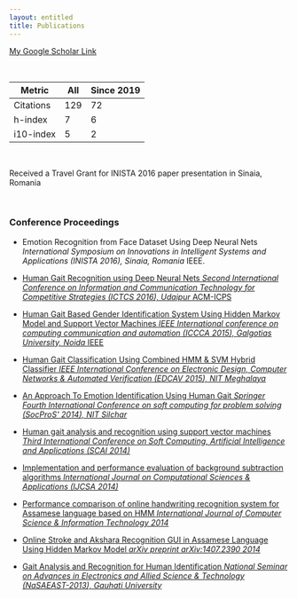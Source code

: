 ```yaml
---
layout: entitled
title: Publications
---
```

[My Google Scholar Link](https://scholar.google.com/citations?user=6rOovvkAAAAJ&hl=en)

<br>

| Metric     | All | Since 2019 |
|------------|-----|------------|
| Citations  | 129 | 72         |
| h-index    | 7   | 6          |
| i10-index  | 5   | 2          |

<br>

Received a Travel Grant for INISTA 2016 paper presentation in Sinaia, Romania

<br>

<h3>Conference Proceedings</h3>  

  - Emotion Recognition from Face Dataset Using Deep Neural Nets <i>International Symposium on Innovations in Intelligent Systems and Applications (INISTA 2016), Sinaia, Romania</i> IEEE. <a target="_blank" rel="noopener noreferrer" href='https://ieeexplore.ieee.org/abstract/document/7571861/'>

  - Human Gait Recognition using Deep Neural Nets <i>Second International Conference on Information and Communication Technology for Competitive Strategies (ICTCS 2016), Udaipur </i> ACM-ICPS <a target="_blank" rel="noopener noreferrer" href='https://ieeexplore.ieee.org/abstract/document/7571861/'>

  - Human Gait Based Gender Identification System Using Hidden Markov Model and Support Vector Machines <i> IEEE International conference on computing communication and automation (ICCCA 2015), Galgotias University, Noida </i> IEEE <a target="_blank" rel="noopener noreferrer" href='https://ieeexplore.ieee.org/abstract/document/7571861/'>

  - Human Gait Classification Using Combined HMM & SVM Hybrid Classifier <i> IEEE International Conference on Electronic Design, Computer Networks & Automated Verification (EDCAV 2015), NIT Meghalaya </i> 
  
  - An Approach To Emotion Identification Using Human Gait <i> Springer Fourth International Conference on soft computing for problem solving (SocProS' 2014), NIT Silchar </i>
  
  - Human gait analysis and recognition using support vector machines <i> Third International Conference on Soft Computing, Artificial Intelligence and Applications (SCAI 2014) </i>
  
  - Implementation and performance evaluation of background subtraction algorithms <i> International Journal on Computational Sciences & Applications (IJCSA 2014) </i>
  
  - Performance comparison of online handwriting recognition system for Assamese language based on HMM <i> International Journal of Computer Science & Information Technology 2014 </i>
  
  - Online Stroke and Akshara Recognition GUI in Assamese Language Using Hidden Markov Model <i> arXiv preprint arXiv:1407.2390 2014 </i>

  - Gait Analysis and Recognition for Human Identification <i> National Seminar on Advances in Electronics and Allied Science & Technology (NaSAEAST-2013), Gauhati University </i>